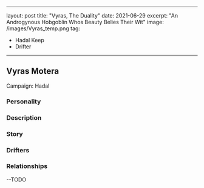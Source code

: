 
---
layout: post
title:  "Vyras, The Duality"
date:   2021-06-29
excerpt: "An Androgynous Hobgoblin Whos Beauty Belies Their Wit"
image: /images/Vyras_temp.png
tag:
- Hadal Keep
- Drifter
---

## Vyras Motera
Campaign: Hadal

### Personality


### Description


### Story


### Drifters


### Relationships
--TODO
